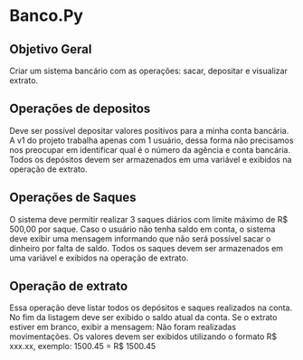 # Banco.Py

## Objetivo Geral 
Criar um sistema bancário com as operações: sacar, depositar
e visualizar extrato.

## Operações de depositos 
Deve ser possível depositar valores positivos para a minha
conta bancária. A v1 do projeto trabalha apenas com 1 usuário,
dessa forma não precisamos nos preocupar em identificar qual
é o número da agência e conta bancária. Todos os depósitos
devem ser armazenados em uma variável e exibidos na
operação de extrato.

## Operações de Saques

O sistema deve permitir realizar 3 saques diários com limite
máximo de R$ 500,00 por saque. Caso o usuário não tenha
saldo em conta, o sistema deve exibir uma mensagem
informando que não será possível sacar o dinheiro por falta de
saldo. Todos os saques devem ser armazenados em uma
variável e exibidos na operação de extrato.


## Operação de extrato 
Essa operação deve listar todos os depósitos e saques
realizados na conta. No fim da listagem deve ser exibido o
saldo atual da conta. Se o extrato estiver em branco, exibir a
mensagem: Não foram realizadas movimentações.
Os valores devem ser exibidos utilizando o formato R$ xxx.xx,
exemplo:
1500.45 = R$ 1500.45
